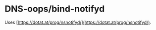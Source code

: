 # DNS-oops/bind-notifyd

Uses [https://dotat.at/prog/nsnotifyd/](https://dotat.at/prog/nsnotifyd/).
